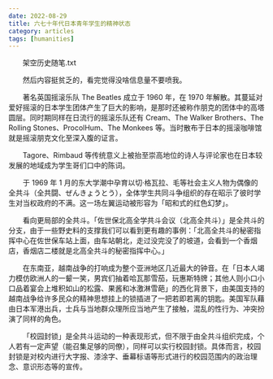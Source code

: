 ```yaml
---
date: 2022-08-29
title: 六七十年代日本青年学生的精神状态
category: articles
tags: [humanities]
---
```


&emsp;&emsp;架空历史随笔.txt

&emsp;&emsp;然后内容挺贫乏的，看完觉得没啥信息量不要喷我。


&emsp;&emsp;著名英国摇滚乐队 The Beatles 成立于 1960 年，在 1970 年解散。其蔓延对爱好摇滚的日本学生团体产生了巨大的影响，是那时还被称作朋克的团体中的高塔圆层。同时期同样在日流行的摇滚乐队还有 Cream、The Walker Brothers、The Rolling Stones、ProcolHum、The Monkees 等。当时散布于日本的摇滚咖啡馆就是摇滚朋克文化至深入腹的证言。

&emsp;&emsp;Tagore、Rimbaud 等传统意义上被抬至崇高地位的诗人与评论家也在日本较发展的地域成为学生哥们口中的陈词。

&emsp;&emsp;于 1969 年 1 月的东大学潮中孕育以切·格瓦拉、毛等社会主义人物为偶像的全共斗（全共闘、ぜんきょうとう），全体学生共同斗争组织的存在昭示了彼时学生对当权政府的不满。这一场左翼运动被形容为「昭和式的红色幻梦」。

&emsp;&emsp;看向更局部的全共斗。「佐世保北高全学共斗会议（北高全共斗）」是全共斗的分支，由于一些野史料的支撑我们可以看到更有趣的事例：「北高全共斗的秘密指挥中心在佐世保车站上面，由车站朝北，走过没完没了的坡道，会看到一个香烟店，香烟店二楼就是北高全共斗的秘密指挥中心。」

&emsp;&emsp;在东南亚，越南战争的打响成为整个亚洲地区几近最大的钟音。在「日本人竭力模仿欧洲人的一颦一笑，男宾们抽着哈瓦那雪茄，玩惠斯特牌；其他人则小口小口品着宴会上堆积如山的松露、果酱和冰激淋雪葩」的西化背景下，由美国支持的越南战争给许多民众的精神思想挂上的锁插进了一把若即若离的钥匙。美国军队藉由日本军港出兵，士兵与当地群众理所应当地产生了接触，混乱的性行为、冲突扮演了同样的角色。

&emsp;&emsp;「校园封锁」是全共斗运动的一种表现形式，但不限于由全共斗组织完成，个人若有一定声望（能召集足够的同僚），同样可以实行校园封锁。具体而言，校园封锁是对校内进行大字报、漆涂字、垂幕标语等形式进行的校园范围内的政治理念、意识形态等的宣传。
    